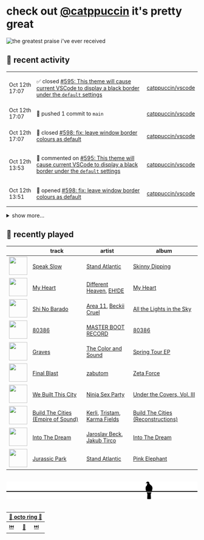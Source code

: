 # check out [@catppuccin](https://github.com/catppuccin) it's pretty great

![the greatest praise i've ever received](https://github.com/user-attachments/assets/ad888e4f-7a22-4eac-85a7-744eacd8eb46)

## 📅 recent activity

<!-- SCRIPT:REPLACE:GITHUB -->
<table>
<tbody>
<tr>
<td><span title='2025-10-12T17:07:38+00:00'>Oct 12th 17:07</span></td>
<td>

✅ closed [#595: This theme will cause current VSCode to display a black border under the `default` settings](https://github.com/catppuccin/vscode/issues/595)

</td>
<td>

[catppuccin/vscode](https://github.com/catppuccin/vscode)

</td>
</tr>
<tr>
<td><span title='2025-10-12T17:07:38+00:00'>Oct 12th 17:07</span></td>
<td>

🚢 pushed 1 commit to `main`

</td>
<td>

[catppuccin/vscode](https://github.com/catppuccin/vscode)

</td>
</tr>
<tr>
<td><span title='2025-10-12T17:07:38+00:00'>Oct 12th 17:07</span></td>
<td>

🎉 closed [#598: fix: leave window border colours as default](https://github.com/catppuccin/vscode/pull/598)

</td>
<td>

[catppuccin/vscode](https://github.com/catppuccin/vscode)

</td>
</tr>
<tr>
<td><span title='2025-10-12T13:53:15+00:00'>Oct 12th 13:53</span></td>
<td>

💬 commented on [#595: This theme will cause current VSCode to display a black border under the `default` settings](https://github.com/catppuccin/vscode/issues/595)

</td>
<td>

[catppuccin/vscode](https://github.com/catppuccin/vscode)

</td>
</tr>
<tr>
<td><span title='2025-10-12T13:51:52+00:00'>Oct 12th 13:51</span></td>
<td>

🚀 opened [#598: fix: leave window border colours as default](https://github.com/catppuccin/vscode/pull/598)

</td>
<td>

[catppuccin/vscode](https://github.com/catppuccin/vscode)

</td>
</tr>
</tbody>
</table>

<details>
<summary>show more...</summary>
<table>
<tbody>
<tr>
<td><span title='2025-10-12T13:05:58+00:00'>Oct 12th 13:05</span></td>
<td>

💬 commented on [#595: This theme will cause current VSCode to display a black border under the `default` settings](https://github.com/catppuccin/vscode/issues/595)

</td>
<td>

[catppuccin/vscode](https://github.com/catppuccin/vscode)

</td>
</tr>
<tr>
<td><span title='2025-10-12T12:02:05+00:00'>Oct 12th 12:02</span></td>
<td>

🚢 pushed 1 commit to `feat/iced`

</td>
<td>

[catppuccin/rust](https://github.com/catppuccin/rust)

</td>
</tr>
<tr>
<td><span title='2025-10-12T11:54:41+00:00'>Oct 12th 11:54</span></td>
<td>

🚢 pushed 2 commits to `feat/iced`

</td>
<td>

[catppuccin/rust](https://github.com/catppuccin/rust)

</td>
</tr>
<tr>
<td><span title='2025-10-12T11:53:48+00:00'>Oct 12th 11:53</span></td>
<td>

🚢 pushed 1 commit to `main`

</td>
<td>

[catppuccin/rust](https://github.com/catppuccin/rust)

</td>
</tr>
<tr>
<td><span title='2025-10-12T11:53:47+00:00'>Oct 12th 11:53</span></td>
<td>

🎉 closed [#54: feat: don't include all of bevy by default](https://github.com/catppuccin/rust/pull/54)

</td>
<td>

[catppuccin/rust](https://github.com/catppuccin/rust)

</td>
</tr>
<tr>
<td><span title='2025-10-12T11:49:04+00:00'>Oct 12th 11:49</span></td>
<td>

🚢 pushed 1 commit to `feat/light-bevy-feature`

</td>
<td>

[catppuccin/rust](https://github.com/catppuccin/rust)

</td>
</tr>
<tr>
<td><span title='2025-10-12T11:47:28+00:00'>Oct 12th 11:47</span></td>
<td>

🚀 opened [#54: feat: don't include all of bevy by default](https://github.com/catppuccin/rust/pull/54)

</td>
<td>

[catppuccin/rust](https://github.com/catppuccin/rust)

</td>
</tr>
<tr>
<td><span title='2025-10-12T11:02:03+00:00'>Oct 12th 11:02</span></td>
<td>

🚢 pushed 1 commit to `main`

</td>
<td>

[catppuccin/whiskers](https://github.com/catppuccin/whiskers)

</td>
</tr>
<tr>
<td><span title='2025-10-12T11:02:02+00:00'>Oct 12th 11:02</span></td>
<td>

🎉 closed [#102: ci: don't try and deploy docs from forks](https://github.com/catppuccin/whiskers/pull/102)

</td>
<td>

[catppuccin/whiskers](https://github.com/catppuccin/whiskers)

</td>
</tr>
<tr>
<td><span title='2025-10-12T10:59:24+00:00'>Oct 12th 10:59</span></td>
<td>

🚀 opened [#102: ci: don't try and deploy docs from forks](https://github.com/catppuccin/whiskers/pull/102)

</td>
<td>

[catppuccin/whiskers](https://github.com/catppuccin/whiskers)

</td>
</tr>
<tr>
<td><span title='2025-10-12T10:53:10+00:00'>Oct 12th 10:53</span></td>
<td>

💬 commented on [#53: feat: add iced feature](https://github.com/catppuccin/rust/pull/53)

</td>
<td>

[catppuccin/rust](https://github.com/catppuccin/rust)

</td>
</tr>
<tr>
<td><span title='2025-10-12T10:41:09+00:00'>Oct 12th 10:41</span></td>
<td>

💬 commented on [#91: feat: add rgb_array function & filter](https://github.com/catppuccin/whiskers/pull/91)

</td>
<td>

[catppuccin/whiskers](https://github.com/catppuccin/whiskers)

</td>
</tr>
<tr>
<td><span title='2025-10-12T10:41:03+00:00'>Oct 12th 10:41</span></td>
<td>

🚢 pushed 1 commit to `main`

</td>
<td>

[catppuccin/whiskers](https://github.com/catppuccin/whiskers)

</td>
</tr>
<tr>
<td><span title='2025-10-12T10:41:02+00:00'>Oct 12th 10:41</span></td>
<td>

🎉 closed [#91: feat: add rgb_array function & filter](https://github.com/catppuccin/whiskers/pull/91)

</td>
<td>

[catppuccin/whiskers](https://github.com/catppuccin/whiskers)

</td>
</tr>
</tbody>
</table>
</details>
<!-- SCRIPT:REPLACE:GITHUB -->

## 🎵 recently played

<!-- SCRIPT:REPLACE:SPOTIFY -->
| | track | artist | album |
| - | - | - | - |
| <img src="https://i.scdn.co/image/ab67616d000048513cc81a9fd588ad6f314e8d5d" width="48" height="48"> | [Speak Slow](https://open.spotify.com/track/5PzYC4MeSTqz5L8ab6FnRX) | [Stand Atlantic](https://open.spotify.com/artist/1W2Fv4YUnjC8hx2qQd6fGh) | [Skinny Dipping](https://open.spotify.com/track/5PzYC4MeSTqz5L8ab6FnRX) |
| <img src="https://i.scdn.co/image/ab67616d00004851af94953c36d15db60fe660b9" width="48" height="48"> | [My Heart](https://open.spotify.com/track/1X7eCHIaD83s2r5i95ZXUC) | [Different Heaven](https://open.spotify.com/artist/0pCGA9tdtbWwo1pKIs0CFx), [EH!DE](https://open.spotify.com/artist/1EkJy0Tz2PYa8ohGWOnqkw) | [My Heart](https://open.spotify.com/track/1X7eCHIaD83s2r5i95ZXUC) |
| <img src="https://i.scdn.co/image/ab67616d0000485122cfd1daab517361e7987929" width="48" height="48"> | [Shi No Barado](https://open.spotify.com/track/028eHoODO39uXKd2UGYq4t) | [Area 11](https://open.spotify.com/artist/3jULn43a6xfzqleyeFjPIq), [Beckii Cruel](https://open.spotify.com/artist/292ZlwqNqc8lbEvzYN82Ey) | [All the Lights in the Sky](https://open.spotify.com/track/028eHoODO39uXKd2UGYq4t) |
| <img src="https://i.scdn.co/image/ab67616d0000485107673f1b3156fd37b59a0c78" width="48" height="48"> | [80386](https://open.spotify.com/track/0qI8SA8nRvRDYv2krkrJOU) | [MASTER BOOT RECORD](https://open.spotify.com/artist/77s5NAGQbxu8oLstaqSwHE) | [80386](https://open.spotify.com/track/0qI8SA8nRvRDYv2krkrJOU) |
| <img src="https://i.scdn.co/image/ab67616d000048517b798973ecda1f4c0614b6bd" width="48" height="48"> | [Graves](https://open.spotify.com/track/5zXrH9sl9GZNtWMC5y1sFa) | [The Color and Sound](https://open.spotify.com/artist/3yyyf5AqMR00XBVzVfSt5r) | [Spring Tour EP](https://open.spotify.com/track/5zXrH9sl9GZNtWMC5y1sFa) |
| <img src="https://i.scdn.co/image/ab67616d00004851d87524f0967a67fbf691a146" width="48" height="48"> | [Final Blast](https://open.spotify.com/track/12UYnL3q2Xm3U7gFCRfAKs) | [zabutom](https://open.spotify.com/artist/3z9XCKFZ4a6xxvMK9haQy5) | [Zeta Force](https://open.spotify.com/track/12UYnL3q2Xm3U7gFCRfAKs) |
| <img src="https://i.scdn.co/image/ab67616d000048518997b5e2a99266c9b4b21247" width="48" height="48"> | [We Built This City](https://open.spotify.com/track/4wX1Qkf3JP9Ziy0Tb2jkfS) | [Ninja Sex Party](https://open.spotify.com/artist/3jsyANBBy6gOZUSQhiGclx) | [Under the Covers, Vol. III](https://open.spotify.com/track/4wX1Qkf3JP9Ziy0Tb2jkfS) |
| <img src="https://i.scdn.co/image/ab67616d000048510583618ae0ef3c3589d8c48a" width="48" height="48"> | [Build The Cities (Empire of Sound)](https://open.spotify.com/track/3ddXmeE46Jwc389ZUdQVSo) | [Kerli](https://open.spotify.com/artist/4IFgewC2urR62Fwt7uAU03), [Tristam](https://open.spotify.com/artist/28Ky95tmlHktB96DBUoB0g), [Karma Fields](https://open.spotify.com/artist/1tRsdSvjwp34PDvcmix6SJ) | [Build The Cities (Reconstructions)](https://open.spotify.com/track/3ddXmeE46Jwc389ZUdQVSo) |
| <img src="https://i.scdn.co/image/ab67616d000048513f4f07efbead035f24a09b5d" width="48" height="48"> | [Into The Dream](https://open.spotify.com/track/7ciuMNLqauyzbbBZHMXoGB) | [Jaroslav Beck](https://open.spotify.com/artist/2qaihH7C0RAiTnCDHYTkxY), [Jakub Tirco](https://open.spotify.com/artist/0q1Ueb46rFG29potDJywoU) | [Into The Dream](https://open.spotify.com/track/7ciuMNLqauyzbbBZHMXoGB) |
| <img src="https://i.scdn.co/image/ab67616d00004851f9e199cecd832d8c7c6513b0" width="48" height="48"> | [Jurassic Park](https://open.spotify.com/track/34gFMDaZ1N41KjcUspPUtj) | [Stand Atlantic](https://open.spotify.com/artist/1W2Fv4YUnjC8hx2qQd6fGh) | [Pink Elephant](https://open.spotify.com/track/34gFMDaZ1N41KjcUspPUtj) |

<!-- SCRIPT:REPLACE:SPOTIFY -->

<br>

<div align="center">

<picture>
    <source media="(prefers-color-scheme: light)" srcset="assets/pigeon-light.svg">
    <source media="(prefers-color-scheme: dark)" srcset="assets/pigeon-dark.svg">
    <img alt="pigeon sitting on a wire" src="assets/pigeon-light.svg">
</picture>

<br>
<br>

<table>
    <thead>
        <th colspan="3"><a href="https://octo-ring.com">🐙 octo ring 🐙</a></th>
    </thead>
    <tbody>
        <td><a href="https://octo-ring.com/p/backwardspy/prev">⏮️</a></td>
        <td><a href="https://octo-ring.com/p/backwardspy/random">🔀</a></td>
        <td><a href="https://octo-ring.com/p/backwardspy/next">⏭️</a></td>
    </tbody>
</table>

</div>
